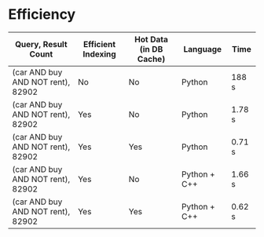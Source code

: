 

# Efficiency

| Query, Result Count | Efficient Indexing | Hot Data (in DB Cache) | Language | Time |
| --- | --- | --- | --- | --- |
| (car AND buy AND NOT rent), 82902 | No | No | Python | 188 s|
| (car AND buy AND NOT rent), 82902 | Yes | No | Python | 1.78 s|
| (car AND buy AND NOT rent), 82902 | Yes | Yes | Python | 0.71 s|
| (car AND buy AND NOT rent), 82902 | Yes | No | Python + C++ | 1.66 s|
| (car AND buy AND NOT rent), 82902 | Yes | Yes | Python + C++ | 0.62 s|